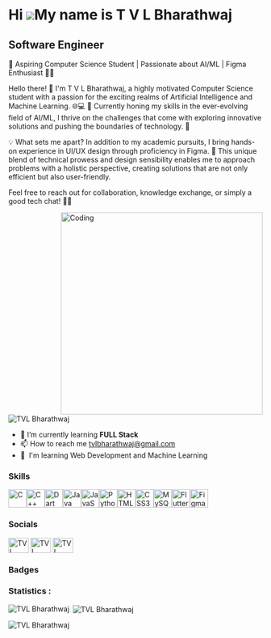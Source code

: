 Hi ![](https://user-images.githubusercontent.com/18350557/176309783-0785949b-9127-417c-8b55-ab5a4333674e.gif)My name is T V L Bharathwaj
========================================================================================================================================

Software Engineer
-----------------

🚀 Aspiring Computer Science Student | Passionate about AI/ML | Figma Enthusiast 🤖✨ 

Hello there! 👋 I'm T V L Bharathwaj, a highly motivated Computer Science student with a passion for the exciting realms of Artificial Intelligence and Machine Learning. 🌐💻 🌱 Currently honing my skills in the ever-evolving field of AI/ML, I thrive on the challenges that come with exploring innovative solutions and pushing the boundaries of technology. 🚀 

💡 What sets me apart? In addition to my academic pursuits, I bring hands-on experience in UI/UX design through proficiency in Figma. 🎨 This unique blend of technical prowess and design sensibility enables me to approach problems with a holistic perspective, creating solutions that are not only efficient but also user-friendly.

Feel free to reach out for collaboration, knowledge exchange, or simply a good tech chat! 🚀🔗

<img align="right" alt="Coding" width="400"  src="https://media.giphy.com/media/v1.Y2lkPTc5MGI3NjExbHo0bXkzc241d3R4emwxNjFtbWNlYmJmZHNlcTRtZXZza2EzbGhueSZlcD12MV9naWZzX3NlYXJjaCZjdD1n/bGgsc5mWoryfgKBx1u/giphy.gif">

<p align="left"> <img src="https://komarev.com/ghpvc/?username=bharathwaj7&label=Profile%20views&color=0e75b6&style=flat" alt="TVL Bharathwaj" /> </p>

* 🌱 I’m currently learning **FULL Stack**
* 📫 How to reach me [tvlbharathwaj@gmail.com](mailto:tvlbharathwaj@gmail.com)
* 🧠  I'm learning Web Development and Machine Learning

### Skills


<p align="left">
<a href="https://docs.microsoft.com/en-us/cpp/?view=msvc-170" target="_blank" rel="noreferrer"><img src="https://raw.githubusercontent.com/danielcranney/readme-generator/main/public/icons/skills/c-colored.svg" width="36" height="36" alt="C" /></a><a href="https://docs.microsoft.com/en-us/cpp/?view=msvc-170" target="_blank" rel="noreferrer"><img src="https://raw.githubusercontent.com/danielcranney/readme-generator/main/public/icons/skills/cplusplus-colored.svg" width="36" height="36" alt="C++" /></a><a href="https://dart.dev/" target="_blank" rel="noreferrer"><img src="https://raw.githubusercontent.com/danielcranney/readme-generator/main/public/icons/skills/dart-colored.svg" width="36" height="36" alt="Dart" /></a><a href="https://www.oracle.com/java/" target="_blank" rel="noreferrer"><img src="https://raw.githubusercontent.com/danielcranney/readme-generator/main/public/icons/skills/java-colored.svg" width="36" height="36" alt="Java" /></a><a href="https://developer.mozilla.org/en-US/docs/Web/JavaScript" target="_blank" rel="noreferrer"><img src="https://raw.githubusercontent.com/danielcranney/readme-generator/main/public/icons/skills/javascript-colored.svg" width="36" height="36" alt="JavaScript" /></a><a href="https://www.python.org/" target="_blank" rel="noreferrer"><img src="https://raw.githubusercontent.com/danielcranney/readme-generator/main/public/icons/skills/python-colored.svg" width="36" height="36" alt="Python" /></a><a href="https://developer.mozilla.org/en-US/docs/Glossary/HTML5" target="_blank" rel="noreferrer"><img src="https://raw.githubusercontent.com/danielcranney/readme-generator/main/public/icons/skills/html5-colored.svg" width="36" height="36" alt="HTML5" /></a><a href="https://www.w3.org/TR/CSS/#css" target="_blank" rel="noreferrer"><img src="https://raw.githubusercontent.com/danielcranney/readme-generator/main/public/icons/skills/css3-colored.svg" width="36" height="36" alt="CSS3" /></a><a href="https://www.mysql.com/" target="_blank" rel="noreferrer"><img src="https://raw.githubusercontent.com/danielcranney/readme-generator/main/public/icons/skills/mysql-colored.svg" width="36" height="36" alt="MySQL" /></a><a href="https://flutter.dev/" target="_blank" rel="noreferrer"><img src="https://raw.githubusercontent.com/danielcranney/readme-generator/main/public/icons/skills/flutter-colored.svg" width="36" height="36" alt="Flutter" /></a><a href="https://www.figma.com/" target="_blank" rel="noreferrer"><img src="https://raw.githubusercontent.com/danielcranney/readme-generator/main/public/icons/skills/figma-colored.svg" width="36" height="36" alt="Figma" /></a>
</p>


### Socials

<a href="https://www.linkedin.com/in/tvl-bharathwaj-12a463270/" target="blank"><img align="center" src="https://raw.githubusercontent.com/rahuldkjain/github-profile-readme-generator/master/src/images/icons/Social/linked-in-alt.svg" alt="TVL Bharathwaj" height="30" width="40" /></a>
<a href="https://www.instagram.com/_bharath_waj_/" target="blank"><img align="center" src="https://raw.githubusercontent.com/rahuldkjain/github-profile-readme-generator/master/src/images/icons/Social/instagram.svg" alt="TVL Bharathwaj" height="30" width="40" /></a>
<a href="https://leetcode.com/Bharathwaj5221/" target="blank"><img align="center" src="https://raw.githubusercontent.com/rahuldkjain/github-profile-readme-generator/master/src/images/icons/Social/leet-code.svg" alt="TVL Bharathwaj" height="30" width="40" /></a>
### Badges

<h3 align="left">Statistics : </h3>


<p><img align="left" src="https://github-readme-stats.vercel.app/api/top-langs?username=bharathwaj7&show_icons=true&locale=en&layout=compact" alt="TVL Bharathwaj" /></p>

<p>&nbsp;<img align="center" src="https://github-readme-stats.vercel.app/api?username=bharathwaj7&show_icons=true&locale=en" alt="TVL Bharathwaj" /></p>

<p><img align="center" src="https://github-readme-streak-stats.herokuapp.com/?user=bharathwaj7&" alt="TVL Bharathwaj" /></p>
